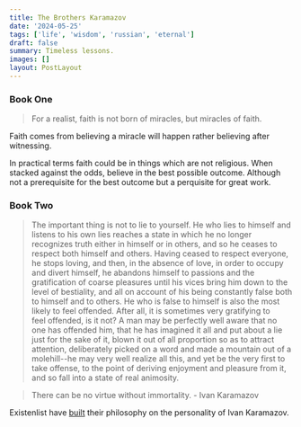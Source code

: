```yaml
---
title: The Brothers Karamazov
date: '2024-05-25'
tags: ['life', 'wisdom', 'russian', 'eternal']
draft: false
summary: Timeless lessons.
images: []
layout: PostLayout
---
```


### Book One

> For a realist, faith is not born of miracles, but miracles of faith.

Faith comes from believing a miracle will happen rather believing after witnessing.

In practical terms faith could be in things which are not religious. When stacked against the odds, believe in the best possible outcome. Although not a prerequisite for the best outcome but a perquisite for great work.

### Book Two

> The important thing is not to lie to yourself. He who lies to himself and listens to his own lies reaches a state in which he no longer recognizes truth either in himself or in others, and so he ceases to respect both himself and others. Having ceased to respect everyone, he stops loving, and then, in the absence of love, in order to occupy and divert himself, he abandons himself to passions and the gratification of coarse pleasures until his vices bring him down to the level of bestiality, and all on account of his being constantly false both to himself and to others. He who is false to himself is also the most likely to feel offended. After all, it is sometimes very gratifying to feel offended, is it not? A man may be perfectly well aware that no one has offended him, that he has imagined it all and put about a lie just for the sake of it, blown it out of all proportion so as to attract attention, deliberately picked on a word and made a mountain out of a molehill--he may very well realize all this, and yet be the very first to take offense, to the point of deriving enjoyment and pleasure from it, and so fall into a state of real animosity.

> There can be no virtue without immortality. - Ivan Karamazov

Existenlist have [built](https://www.goodreads.com/quotes/3222086-the-existentialist-on-the-contrary-finds-it-extremely-embarrassing-that) their philosophy on the personality of Ivan Karamazov.
